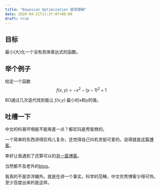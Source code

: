 ```yaml
---
title: "Bayesian Optimization 直观理解"
date: 2020-04-21T11:37:07+08:00
draft: true
---
```


## 目标

最小(大)化一个没有具体表达式的函数。

## 举个例子

给定一个函数
$$
f(x,y) = -x^2 - (y-1)^2 +1
$$


BO通过几次迭代找到能让 *f(x,y)* 最小的x和y的值。

## 吐槽一下

中文的科普环境能不能再差一点？都尼玛是秀智商的。

一个简单的东西讲得巨鸡儿复杂，还觉得自己抖机灵挺可爱的。说得就是这篇[博客](https://zhuanlan.zhihu.com/p/76269142)。

幸好让我遇到了还算可以的[另一篇博客](https://zhuanlan.zhihu.com/p/119442817)。

当然都不及老外的[blog](https://mlconf.com/blog/lets-talk-bayesian-optimization/)。

我真的不是崇洋媚外。就是在讲一个事实。科学的范畴，中文优秀博客少得可怜。至少百度出来的是这样。